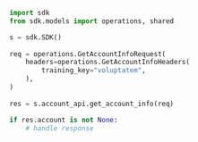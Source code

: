 <!-- Start SDK Example Usage -->
```python
import sdk
from sdk.models import operations, shared

s = sdk.SDK()
    
req = operations.GetAccountInfoRequest(
    headers=operations.GetAccountInfoHeaders(
        training_key="voluptatem",
    ),
)
    
res = s.account_api.get_account_info(req)

if res.account is not None:
    # handle response
```
<!-- End SDK Example Usage -->